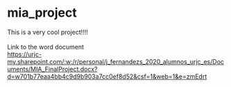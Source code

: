 ﻿# mia_project
This is a very cool project!!!!
<br><br>
Link to the word document<br>
https://urjc-my.sharepoint.com/:w:/r/personal/j_fernandezs_2020_alumnos_urjc_es/Documents/MIA_FinalProject.docx?d=w701b77eaa4bb4c9d9b903a7cc0ef8d52&csf=1&web=1&e=zmEdrt
